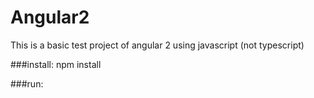 # Angular2
This is a basic test project of angular 2 using javascript (not typescript)

###install:
npm install


###run:
